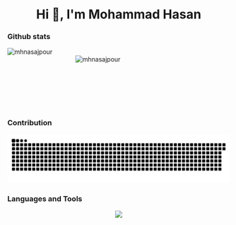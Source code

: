 <h1 align="center">Hi 👋, I'm Mohammad Hasan</h1>

<h3 align="left">Github stats</h3>
<div>
  <div><img align="left" src="https://github-readme-stats.vercel.app/api?username=mhnasajpour&show_icons=true&locale=en" alt="mhnasajpour" width="450" /></div>
  <div><img align="right" src="https://github-readme-stats.vercel.app/api/top-langs?username=mhnasajpour&show_icons=true&locale=en&layout=compact" alt="mhnasajpour"        width="350" /></div>
  <br>
  <br>
  <br>
  <br>
  <br>
  <br>
  <br>
  <br>
</div>


<h3 align="left">Contribution</h3>

![snake gif](https://github.com/mhnasajpour/mhnasajpour/blob/output/github-contribution-grid-snake.svg)

<div>
  <h3 align="left">Languages and Tools</h3>
  <p align="center">
    <a href="https://skillicons.dev">
      <img src="https://skillicons.dev/icons?i=python,django,postgres,sqlite,docker,c,cpp,qt,html,css,js,git,linux,vscode" />
    </a>
  </p>
 </div>
